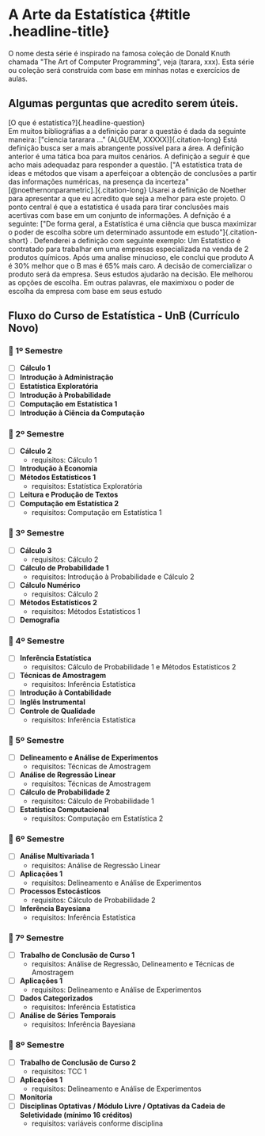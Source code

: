 # A Arte da Estatística {#title .headline-title}

O nome desta série é inspirado na famosa coleção de Donald Knuth chamada "The Art of Computer Programming", veja (tarara, xxx). Esta série ou coleção será construída com base em minhas notas e exercícios de aulas.

## Algumas perguntas que acredito serem úteis.

[O que é estatística?]{.headline-question}  
Em muitos bibliográfias a a definição parar a questão é dada da seguinte maneira: ["ciencia tararara ..." (ALGUEM, XXXXX)]{.citation-long}
Está definição busca ser a mais abrangente possível para a área. A definição anterior é uma tática boa para muitos cenários. A definição a seguir é que acho mais adequadaz para responder a questão.
["A estatística trata de ideas e métodos que visam a aperfeiçoar a obtenção de conclusões a partir das informações numéricas, na presença da incerteza" [@noethernonparametric].]{.citation-long}
Usarei a definição de Noether para apresentar a que eu acredito que seja a melhor para este projeto. O ponto central é que a estatistica é usada para tirar conclusões mais acertivas com base em um conjunto de informações. A defnição é a seguinte: ["De forma geral, a Estatística é uma ciência que busca maximizar o poder de escolha sobre um determinado assuntode em estudo"]{.citation-short} .
Defenderei a definição com seguinte exemplo: Um Estatístico é contratado para trabalhar em uma empresas especializada na venda de 2 produtos químicos. Após uma analise minucioso, ele conclui que produto A é 30% melhor que o B mas é 65% mais caro. A decisão de comercializar o produto será da empresa. Seus estudos ajudarão na decisão. Ele melhorou as opções de escolha. Em outras palavras, ele maximixou o poder de escolha da empresa com base em seus estudo

## Fluxo do Curso de Estatística - UnB (Currículo Novo)

### 📘 1º Semestre

- [ ] **Cálculo 1**
- [ ] **Introdução à Administração**
- [ ] **Estatística Exploratória**
- [ ] **Introdução à Probabilidade**
- [ ] **Computação em Estatística 1**
- [ ] **Introdução à Ciência da Computação**

### 📘 2º Semestre

- [ ] **Cálculo 2**
  - requisitos: Cálculo 1
- [ ] **Introdução à Economia**
- [ ] **Métodos Estatísticos 1**
  - requisitos: Estatística Exploratória
- [ ] **Leitura e Produção de Textos**
- [ ] **Computação em Estatística 2**
  - requisitos: Computação em Estatística 1

### 📘 3º Semestre

- [ ] **Cálculo 3**
  - requisitos: Cálculo 2
- [ ] **Cálculo de Probabilidade 1**
  - requisitos: Introdução à Probabilidade e Cálculo 2
- [ ] **Cálculo Numérico**
  - requisitos: Cálculo 2
- [ ] **Métodos Estatísticos 2**
  - requisitos: Métodos Estatísticos 1
- [ ] **Demografia**

### 📘 4º Semestre

- [ ] **Inferência Estatística**
  - requisitos: Cálculo de Probabilidade 1 e Métodos Estatísticos 2
- [ ] **Técnicas de Amostragem**
  - requisitos: Inferência Estatística
- [ ] **Introdução à Contabilidade**
- [ ] **Inglês Instrumental**
- [ ] **Controle de Qualidade**
  - requisitos: Inferência Estatística

### 📘 5º Semestre

- [ ] **Delineamento e Análise de Experimentos**
  - requisitos: Técnicas de Amostragem
- [ ] **Análise de Regressão Linear**
  - requisitos: Técnicas de Amostragem
- [ ] **Cálculo de Probabilidade 2**
  - requisitos: Cálculo de Probabilidade 1
- [ ] **Estatística Computacional**
  - requisitos: Computação em Estatística 2

### 📘 6º Semestre

- [ ] **Análise Multivariada 1**
  - requisitos: Análise de Regressão Linear
- [ ] **Aplicações 1**
  - requisitos: Delineamento e Análise de Experimentos
- [ ] **Processos Estocásticos**
  - requisitos: Cálculo de Probabilidade 2
- [ ] **Inferência Bayesiana**
  - requisitos: Inferência Estatística

### 📘 7º Semestre

- [ ] **Trabalho de Conclusão de Curso 1**
  - requisitos: Análise de Regressão, Delineamento e Técnicas de Amostragem
- [ ] **Aplicações 1**
  - requisitos: Delineamento e Análise de Experimentos
- [ ] **Dados Categorizados**
  - requisitos: Inferência Estatística
- [ ] **Análise de Séries Temporais**
  - requisitos: Inferência Bayesiana

### 📘 8º Semestre

- [ ] **Trabalho de Conclusão de Curso 2**
  - requisitos: TCC 1
- [ ] **Aplicações 1**
  - requisitos: Delineamento e Análise de Experimentos
- [ ] **Monitoria**
- [ ] **Disciplinas Optativas / Módulo Livre / Optativas da Cadeia de Seletividade (mínimo 16 créditos)**
  - requisitos: variáveis conforme disciplina
